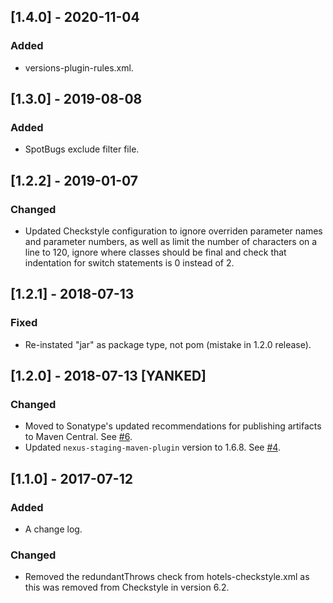 ## [1.4.0] - 2020-11-04
### Added
- versions-plugin-rules.xml.

## [1.3.0] - 2019-08-08
### Added
* SpotBugs exclude filter file.

## [1.2.2] - 2019-01-07
### Changed
* Updated Checkstyle configuration to ignore overriden parameter names and parameter numbers, as well as limit the number of characters on a line to 120, ignore where classes should be final and check that indentation for switch statements is 0 instead of 2.

## [1.2.1] - 2018-07-13
### Fixed
* Re-instated "jar" as package type, not pom (mistake in 1.2.0 release).

## [1.2.0] - 2018-07-13 [YANKED]
### Changed
* Moved to Sonatype's updated recommendations for publishing artifacts to Maven Central. See [#6](https://github.com/HotelsDotCom/hotels-oss-plugin-config/issues/6).
* Updated `nexus-staging-maven-plugin` version to 1.6.8. See [#4](https://github.com/HotelsDotCom/hotels-oss-plugin-config/issues/4).

## [1.1.0] - 2017-07-12
### Added
* A change log.

### Changed
* Removed the redundantThrows check from hotels-checkstyle.xml as this was removed from Checkstyle in version 6.2. 
